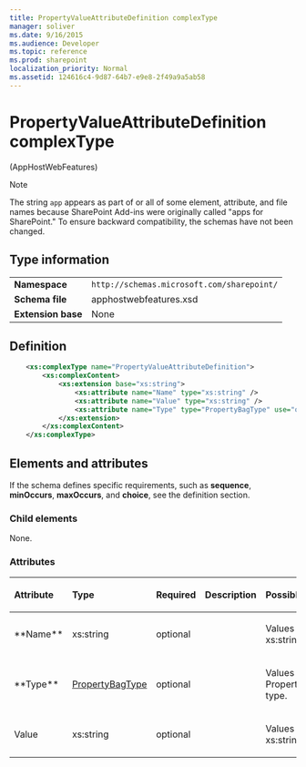 ```yaml
---
title: PropertyValueAttributeDefinition complexType
manager: soliver
ms.date: 9/16/2015
ms.audience: Developer
ms.topic: reference
ms.prod: sharepoint
localization_priority: Normal
ms.assetid: 124616c4-9d87-64b7-e9e8-2f49a9a5ab58
---
```


# PropertyValueAttributeDefinition complexType 

(AppHostWebFeatures)

> [!NOTE] 
> The string `app` appears as part of or all of some element, attribute, and file names because SharePoint Add-ins were originally called "apps for SharePoint." To ensure backward compatibility, the schemas have not been changed.

## Type information

|   |   |
|---|---|
| **Namespace**  | `http://schemas.microsoft.com/sharepoint/` |
| **Schema file**  | apphostwebfeatures.xsd |
| **Extension base**  | None |

## Definition

```XML
    <xs:complexType name="PropertyValueAttributeDefinition">
        <xs:complexContent>
            <xs:extension base="xs:string">
                <xs:attribute name="Name" type="xs:string" />
                <xs:attribute name="Value" type="xs:string" />
                <xs:attribute name="Type" type="PropertyBagType" use="optional" />
            </xs:extension>
        </xs:complexContent>
    </xs:complexType>
```

## Elements and attributes

If the schema defines specific requirements, such as **sequence**, **minOccurs**, **maxOccurs**, and **choice**, see the definition section.

### Child elements

None.

### Attributes

<table>
<colgroup>
<col width="20%" />
<col width="20%" />
<col width="20%" />
<col width="20%" />
<col width="20%" />
</colgroup>
<thead>
<tr class="header">
<th align="left"><p>Attribute</p></th>
<th align="left"><p>Type</p></th>
<th align="left"><p>Required</p></th>
<th align="left"><p>Description</p></th>
<th align="left"><p>Possible values</p></th>
</tr>
</thead>
<tbody>
<tr class="odd">
<td align="left"><p>**Name**</p></td>
<td align="left"><p>xs:string</p></td>
<td align="left"><p>optional</p></td>
<td align="left"><p></p></td>
<td align="left"><p>Values of the xs:string type.</p></td>
</tr>
<tr class="even">
<td align="left"><p>**Type**</p></td>
<td align="left"><p><a href="propertybagtype-simpletype-apphostwebfeatures.md">PropertyBagType</a></p></td>
<td align="left"><p>optional</p></td>
<td align="left"><p></p></td>
<td align="left"><p>Values of the PropertyBagType type.</p></td>
</tr>
<tr class="odd">
<td align="left"><p>Value</p></td>
<td align="left"><p>xs:string</p></td>
<td align="left"><p>optional</p></td>
<td align="left"><p></p></td>
<td align="left"><p>Values of the xs:string type.</p></td>
</tr>
</tbody>
</table>

<br/>

<br/>








